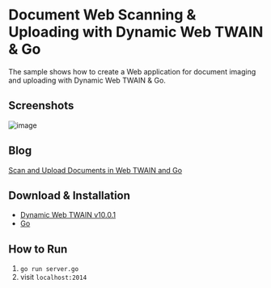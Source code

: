 Document Web Scanning & Uploading with Dynamic Web TWAIN & Go
=======================================================================

The sample shows how to create a Web application for document imaging and uploading with Dynamic Web TWAIN & Go.

Screenshots
-----------
![image](http://www.codepool.biz/wp-content/uploads/2014/11/nodejs_dwt.png)

Blog
-----
[Scan and Upload Documents in Web TWAIN and Go][3]

Download & Installation
-----------------------
* [Dynamic Web TWAIN v10.0.1][1]
* [Go][2]

How to Run
-----------
1. `go run server.go`
2. visit `localhost:2014`

[1]:http://www.dynamsoft.com/download/Dynamic%20Web%20TWAIN%2010.0.1%20TRIAL.exe
[2]:https://golang.org/dl/
[3]:http://www.codepool.biz/twain/scan-and-upload-documents-in-web-twain-and-go.html
